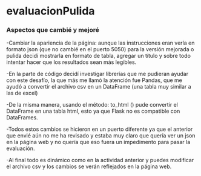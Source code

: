 # evaluacionPulida

### Aspectos que cambié y mejoré

-Cambiar la apariencia de la página: aunque las instrucciones eran verla en formato json (que no cambié en el puerto 5050) para la versión mejorada o pulida decidí mostrarla en formato de tabla, agregar un título y sobre todo intentar hacer que los resultados sean más legibles.

-En la parte de código decidí investigar librerías que me pudieran ayudar con este desafío, la que más me llamó la atención fue Pandas, que me ayudó a convertir el archivo csv en un DataFrame (una tabla muy similar a las de excel)

-De la misma manera, usando el método: to_html () pude convertir el DataFrame en una tabla html, esto ya que Flask no es compatible con DataFrames.

-Todos estos cambios se hicieron en un puerto diferente ya que el anterior que envié aún no me ha revisado y estaba muy claro que quería ver un json en la página web y no quería que eso fuera un impedimento para pasar la evaluación.

-Al final todo es dinámico como en la actividad anterior y puedes modificar el archivo csv y los cambios se verán reflejados en la página web.
